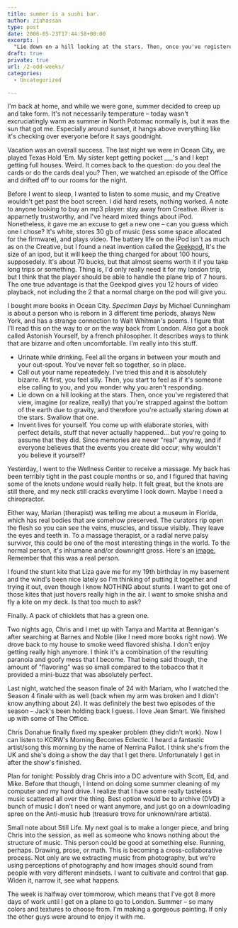 ```yaml
---
title: summer is a sushi bar.
author: ziahassan
type: post
date: 2006-05-23T17:44:58+00:00
excerpt: |
  "Lie down on a hill looking at the stars. Then, once you've registered that view, imagine (or realize, really) that you're strapped against the bottom of the earth due to gravity, and therefore you're actually staring down at the stars. Swallow that one."
draft: true
private: true
url: /2-odd-weeks/
categories:
  - Uncategorized

---
```

I'm back at home, and while we were gone, summer decided to creep up and take form. It's not necessarily temperature &#8211; today wasn't excruciatingly warm as summer in North Potomac normally is, but it was the sun that got me. Especially around sunset, it hangs above everything like it's checking over everyone before it says goodnight.

Vacation was an overall success. The last night we were in Ocean City, we played Texas Hold 'Em. My sister kept getting pocket \___'s and I kept getting full houses. Weird. It comes back to the question: do you deal the cards or do the cards deal you? Then, we watched an episode of the Office and drifted off to our rooms for the night.

Before I went to sleep, I wanted to listen to some music, and my Creative wouldn't get past the boot screen. I did hard resets, nothing worked. A note to anyone looking to buy an mp3 player: stay away from Creative. iRiver is apparnetly trustworthy, and I've heard mixed things about iPod. Nonetheless, it gave me an excuse to get a new one &#8211; can you guess which one I chose? It's white, stores 30 gb of music (less some space allocated for the firmware), and plays video. The battery life on the iPod isn't as much as on the Creative, but I found a neat invention called the [Geekpod.][1] It's the size of an ipod, but it will keep the thing charged for about 100 hours, supposedely. It's about 70 bucks, but that almost seems worth it if you take long trips or something. Thing is, I'd only really need it for my london trip, but I think that the player should be able to handle the plane trip of 7 hours. The one true advantage is that the Geekpod gives you 12 hours of video playback, not including the 2 that a normal charge on the pod will give you.

I bought more books in Ocean City. _Specimen Days_ by Michael Cunningham is about a person who is reborn in 3 different time periods, always New York, and has a strange connection to Walt Whitman's poems. I figure that I'll read this on the way to or on the way back from London. Also got a book called Astonish Yourself, by a french philosopher. It describes ways to think that are bizarre and often uncomfortable. I'm really into this stuff.

  * Urinate while drinking. Feel all the organs in between your mouth and your out-spout. You've never felt so together, so in place.
  * Call out your name repeatedely. I've tried this and it is absolutely bizarre. At first, you feel silly. Then, you start to feel as if it's someone else calling to you, and you wonder why you aren't responding.
  * Lie down on a hill looking at the stars. Then, once you've registered that view, imagine (or realize, really) that you're strapped against the bottom of the earth due to gravity, and therefore you're actually staring _down_ at the stars. Swallow that one.
  * Invent lives for yourself. You come up with elaborate stories, with perfect details, stuff that never actually happened&#8230; but you're going to assume that they did. Since memories are never "real" anyway, and if everyone believes that the events you create did occur, why wouldn't you believe it yourself?

Yesterday, I went to the Wellness Center to receive a massage. My back has been terribly tight in the past couple months or so, and I figured that having some of the knots undone would really help. It felt great, but the knots are still there, and my neck still cracks everytime I look down. Maybe I need a chiropractor.

Either way, Marian (therapist) was telling me about a museum in Florida, which has real bodies that are somehow preserved. The curators rip open the flesh so you can see the veins, muscles, and tissue visibly. They leave the eyes and teeth in. To a massage therapist, or a radial nerve palsy survivor, this could be one of the most interesting things in the world. To the normal person, it's inhumane and/or downright gross. Here's an <a href="http://inetspace.com/bodies1.jpg" target="_blank">image.</a> Remember that this was a real person.

I found the stunt kite that Liza gave me for my 19th birthday in my basement and the wind's been nice lately so I'm thinking of putting it together and trying it out, even though I know NOTHING about stunts. I want to get one of those kites that just hovers really high in the air. I want to smoke shisha and fly a kite on my deck. Is that too much to ask?

Finally. A pack of chicklets that has a green one.

Two nights ago, Chris and I met up with Tanya and Martita at Bennigan's after searching at Barnes and Noble (like I need more books right now). We drove back to my house to smoke weed flavored shisha. I don't enjoy getting really high anymore. I think it's a combination of the resulting paranoia and goofy mess that I become. That being said though, the amount of "flavoring" was so small compared to the tobacco that it provided a mini-buzz that was absolutely perfect.

Last night, watched the season finale of 24 with Mariam, who I watched the Season 4 finale with as well (back when my arm was broken and I didn't know anything about 24). It was definitely the best two episodes of the season &#8211; Jack's been holding back I guess. I love Jean Smart. We finished up with some of The Office.

Chris Donahue finally fixed my speaker problem (they didn't work). Now I can listen to KCRW's Morning Becomes Eclectic. I heard a fantastic artist/song this morning by the name of Nerrina Pallot. I think she's from the UK and she's doing a show the day that I get there. Unfortunately I get in after the show's finished.

Plan for tonight: Possibly drag Chris into a DC adventure with Scott, Ed, and Mike. Before that though, I intend on doing some summer cleaning of my computer and my hard drive. I realize that I have some really tasteless music scattered all over the thing. Best option would be to archive (DVD) a bunch of music I don't need or want anymore, and just go on a downloading spree on the Anti-music hub (treasure trove for unknown/rare artists).

Small note about Still Life. My next goal is to make a longer piece, and bring Chris into the session, as well as someone who knows nothing about the structure of music. This person could be good at something else. Running, perhaps. Drawing, prose, or math. This is becoming a cross-collaborative process. Not only are we extracting music from photography, but we're using perceptions of photography and how images should sound from people with very different mindsets. I want to cultivate and control that gap. Widen it, narrow it, see what happens.

The week is halfway over tommorow, which means that I've got 8 more days of work until I get on a plane to go to London. Summer &#8211; so many colors and textures to choose from. I'm making a gorgeous painting. If only the other guys were around to enjoy it with me.

 [1]: http://www.batterygeek.net/ProductDetails.asp?ProductCode=GeekPod100